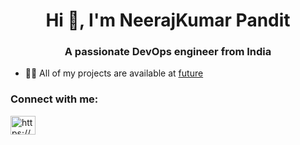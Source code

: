 <h1 align="center">Hi 👋, I'm NeerajKumar Pandit</h1>
<h3 align="center">A passionate DevOps engineer from India</h3>

- 👨‍💻 All of my projects are available at [future](future)

<h3 align="left">Connect with me:</h3>
<p align="left">
<a href="https://www.linkedin.com/in/neerajkumar-pandit-106971223/" target="blank"><img align="center" src="https://raw.githubusercontent.com/rahuldkjain/github-profile-readme-generator/master/src/images/icons/Social/linked-in-alt.svg" alt="https://www.linkedin.com/in/neerajkumar-pandit-106971223/" height="30" width="40" /></a>
</p>

